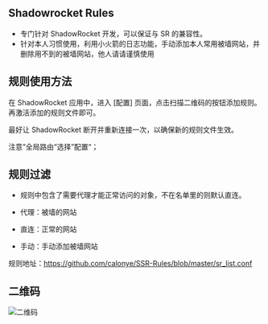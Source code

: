 ## Shadowrocket Rules

- 专门针对 ShadowRocket 开发，可以保证与 SR 的兼容性。
- 针对本人习惯使用，利用小火箭的日志功能，手动添加本人常用被墙网站，并删除用不到的被墙网站，他人请请谨慎使用

## 规则使用方法

在 ShadowRocket 应用中，进入 [配置] 页面，点击扫描二维码的按钮添加规则。再激活添加的规则文件即可。

最好让 ShadowRocket 断开并重新连接一次，以确保新的规则文件生效。 

注意”全局路由“选择”配置“；

## 规则过滤

- 规则中包含了需要代理才能正常访问的对象，不在名单里的则默认直连。

- 代理：被墙的网站 
- 直连：正常的网站
- 手动：手动添加被墙网站

规则地址：<https://github.com/calonye/SSR-Rules/blob/master/sr_list.conf>

## 二维码

![二维码](https://github.com/calonye/SSR-Rules/blob/master/figure/sr_list.png)
